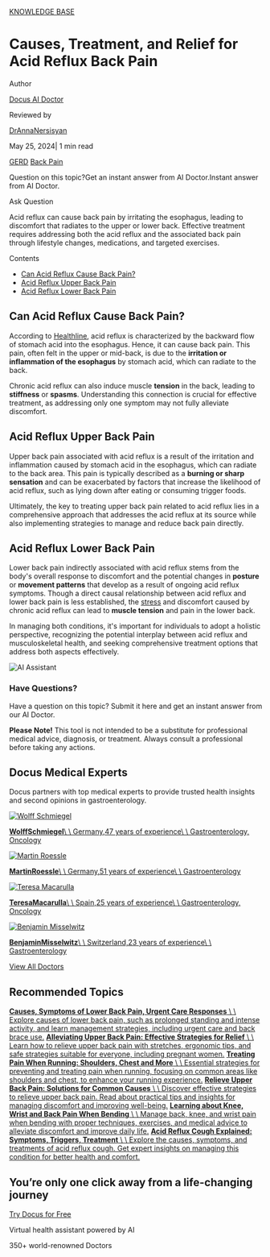 [KNOWLEDGE BASE](https://docus.ai/knowledge-base)

# Causes, Treatment, and Relief for Acid Reflux Back Pain

Author

[Docus AI Doctor](https://docus.ai/ai-doctor)

Reviewed by

[DrAnnaNersisyan](https://docus.ai/author/dr-anna-nersisyan)

May 25, 2024\| 1 min read

[GERD](https://docus.ai/tags/gerd) [Back Pain](https://docus.ai/tags/back-pain)

Question on this topic?Get an instant answer from AI Doctor.Instant answer from AI Doctor.

Ask Question

Acid reflux can cause back pain by irritating the esophagus, leading to discomfort that radiates to the upper or lower back. Effective treatment requires addressing both the acid reflux and the associated back pain through lifestyle changes, medications, and targeted exercises.

Contents

- [Can Acid Reflux Cause Back Pain?](https://docus.ai/knowledge-base/acid-reflux-back-pain#can-acid-reflux-cause-back-pain)
- [Acid Reflux Upper Back Pain](https://docus.ai/knowledge-base/acid-reflux-back-pain#acid-reflux-upper-back-pain)
- [Acid Reflux Lower Back Pain](https://docus.ai/knowledge-base/acid-reflux-back-pain#acid-reflux-lower-back-pain)

## Can Acid Reflux Cause Back Pain?

According to [Healthline](https://www.healthline.com/health/gerd#symptoms), acid reflux is characterized by the backward flow of stomach acid into the esophagus. Hence, it can cause back pain. This pain, often felt in the upper or mid-back, is due to the **irritation or inflammation of the esophagus** by stomach acid, which can radiate to the back.

Chronic acid reflux can also induce muscle **tension** in the back, leading to **stiffness** or **spasms**. Understanding this connection is crucial for effective treatment, as addressing only one symptom may not fully alleviate discomfort.

## Acid Reflux Upper Back Pain

Upper back pain associated with acid reflux is a result of the irritation and inflammation caused by stomach acid in the esophagus, which can radiate to the back area. This pain is typically described as a **burning or sharp sensation** and can be exacerbated by factors that increase the likelihood of acid reflux, such as lying down after eating or consuming trigger foods.

Ultimately, the key to treating upper back pain related to acid reflux lies in a comprehensive approach that addresses the acid reflux at its source while also implementing strategies to manage and reduce back pain directly.

## Acid Reflux Lower Back Pain

Lower back pain indirectly associated with acid reflux stems from the body's overall response to discomfort and the potential changes in **posture** or **movement patterns** that develop as a result of ongoing acid reflux symptoms. Though a direct causal relationship between acid reflux and lower back pain is less established, the [stress](https://docus.ai/knowledge-base/acid-reflux-and-anxiety) and discomfort caused by chronic acid reflux can lead to **muscle tension** and pain in the lower back.

In managing both conditions, it's important for individuals to adopt a holistic perspective, recognizing the potential interplay between acid reflux and musculoskeletal health, and seeking comprehensive treatment options that address both aspects effectively.

![AI Assistant](https://docus.ai/images/small-assistant.png)

### Have Questions?

Have a question on this topic? Submit it here and get an instant answer from our AI Doctor.

**Please Note!** This tool is not intended to be a substitute for professional medical advice, diagnosis, or treatment. Always consult a professional before taking any actions.

## Docus Medical Experts

Docus partners with top medical experts to provide trusted health insights and second opinions in gastroenterology.

[![Wolff Schmiegel](https://docus.ai/_next/image?url=https%3A%2F%2Fdocus-live-cms-storage-us.s3.amazonaws.com%2Fnetwork_doctors%2Fprofile_pictures%2F1fb2730fb9eecf959e0b2b9ae25d0178.png&w=3840&q=100)](https://docus.ai/doctors/wolff-schmiegel-315)

[**WolffSchmiegel**\\
\\
Germany,47 years of experience\\
\\
Gastroenterology, Oncology](https://docus.ai/doctors/wolff-schmiegel-315)

[![Martin Roessle](https://docus.ai/_next/image?url=https%3A%2F%2Fdocus-live-cms-storage-us.s3.amazonaws.com%2Fnetwork_doctors%2Fprofile_pictures%2F90b20d245940d4214182d224126293b8.png&w=3840&q=100)](https://docus.ai/doctors/martin-roessle-231)

[**MartinRoessle**\\
\\
Germany,51 years of experience\\
\\
Gastroenterology](https://docus.ai/doctors/martin-roessle-231)

[![Teresa Macarulla](https://docus.ai/_next/image?url=https%3A%2F%2Fdocus-live-cms-storage-us.s3.amazonaws.com%2Fnetwork_doctors%2Fprofile_pictures%2F7a2d9cde00479218fe8bf8a816baf736.png&w=3840&q=100)](https://docus.ai/doctors/teresa-macarulla-369)

[**TeresaMacarulla**\\
\\
Spain,25 years of experience\\
\\
Gastroenterology, Oncology](https://docus.ai/doctors/teresa-macarulla-369)

[![Benjamin Misselwitz](https://docus.ai/_next/image?url=https%3A%2F%2Fdocus-live-cms-storage-us.s3.amazonaws.com%2Fnetwork_doctors%2Fprofile_pictures%2F69e347c73a44b4924a2354dad0f48a4a.png&w=3840&q=100)](https://docus.ai/doctors/benjamin-misselwitz-251)

[**BenjaminMisselwitz**\\
\\
Switzerland,23 years of experience\\
\\
Gastroenterology](https://docus.ai/doctors/benjamin-misselwitz-251)

[View All Doctors](https://docus.ai/doctors)

## Recommended Topics

[**Causes, Symptoms of Lower Back Pain, Urgent Care Responses** \\
\\
Explore causes of lower back pain, such as prolonged standing and intense activity, and learn management strategies, including urgent care and back brace use.](https://docus.ai/knowledge-base/causes-symptoms-of-lower-back-pain) [**Alleviating Upper Back Pain: Effective Strategies for Relief** \\
\\
Learn how to relieve upper back pain with stretches, ergonomic tips, and safe strategies suitable for everyone, including pregnant women.](https://docus.ai/knowledge-base/alleviating-upper-back-pain) [**Treating Pain When Running: Shoulders, Chest and More** \\
\\
Essential strategies for preventing and treating pain when running, focusing on common areas like shoulders and chest, to enhance your running experience.](https://docus.ai/knowledge-base/treating-pain-when-running) [**Relieve Upper Back Pain: Solutions for Common Causes** \\
\\
Discover effective strategies to relieve upper back pain. Read about practical tips and insights for managing discomfort and improving well-being.](https://docus.ai/knowledge-base/relieve-upper-back-pain-solutions-for-common-causes) [**Learning about Knee, Wrist and Back Pain When Bending** \\
\\
Manage back, knee, and wrist pain when bending with proper techniques, exercises, and medical advice to alleviate discomfort and improve daily life.](https://docus.ai/knowledge-base/knee-wrist-and-back-pain-when-bending) [**Acid Reflux Cough Explained: Symptoms, Triggers, Treatment** \\
\\
Explore the causes, symptoms, and treatments of acid reflux cough. Get expert insights on managing this condition for better health and comfort.](https://docus.ai/knowledge-base/acid-reflux-cough)

## You’re only one click away from a life-changing journey

[Try Docus for Free](https://my.docus.ai/auth/signup)

Virtual health assistant powered by AI

350+ world-renowned Doctors